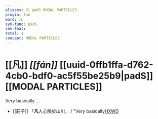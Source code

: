 ```yaml
---
aliases: 凡 padS MODAL PARTICLES
pinyin: fán
word: 凡
syn-func: padS
sem-feat: 
total: 1
concept: MODAL PARTICLES 
---
```

# [[凡]] *[[fán]]*  [[uuid-0ffb1ffa-d762-4cb0-bdf0-ac5f55be25b9|padS]] [[MODAL PARTICLES]]
Very basically ...
 - [[莊子]] 「**凡**人心險於山川，
                     / "Very basically[HXWD](https://hxwd.org/textview.html?location=KR5c0126_tls_032-7a.3)